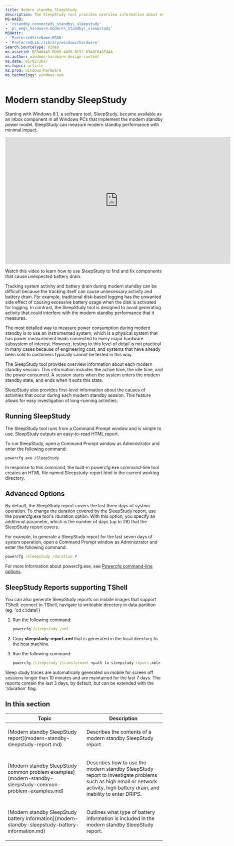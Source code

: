 ```yaml
---
title: Modern standby SleepStudy
description: The SleepStudy tool provides overview information about each modern standby session.
MS-HAID:
- 'cstandby.connected\_standby\_sleepstudy'
- 'p\_weg\_hardware.modern\_standby\_sleepstudy'
MSHAttr:
- 'PreferredSiteName:MSDN'
- 'PreferredLib:/library/windows/hardware'
Search.SourceType: Video
ms.assetid: DF846A45-BD05-4486-BC91-0340C648F4AA
ms.author: windows-hardware-design-content
ms.date: 05/02/2017
ms.topic: article
ms.prod: windows-hardware
ms.technology: windows-oem
---
```


# Modern standby SleepStudy


Starting with Windows 8.1, a software tool, SleepStudy, became available as an inbox component in all Windows PCs that implement the modern standby power model. SleepStudy can measure modern standby performance with minimal impact.

<iframe src="https://hubs-video.ssl.catalog.video.msn.com/embed/b9dccad1-575e-49cb-95c7-d883629e2cf8/IA?csid=ux-en-us&MsnPlayerLeadsWith=html&PlaybackMode=Inline&MsnPlayerDisplayShareBar=false&MsnPlayerDisplayInfoButton=false&iframe=true&QualityOverride=HD" width="720" height="405" allowFullScreen="true" frameBorder="0" scrolling="no">A video describing how to use SleepStudy to find and fix components that cause unexpected battery drain.</iframe>

Watch this video to learn how to use SleepStudy to find and fix components that cause unexpected battery drain.

Tracking system activity and battery drain during modern standby can be difficult because the tracking itself can cause unnecessary activity and battery drain. For example, traditional disk-based logging has the unwanted side effect of causing excessive battery usage when the disk is activated for logging. In contrast, the SleepStudy tool is designed to avoid generating activity that could interfere with the modern standby performance that it measures.

The most detailed way to measure power consumption during modern standby is to use an instrumented system, which is a physical system that has power measurement leads connected to every major hardware subsystem of interest. However, testing to this level of detail is not practical in many cases because of engineering cost, and systems that have already been sold to customers typically cannot be tested in this way.

The SleepStudy tool provides overview information about each modern standby session. This information includes the active time, the idle time, and the power consumed. A session starts when the system enters the modern standby state, and ends when it exits this state.

SleepStudy also provides first-level information about the causes of activities that occur during each modern standby session. This feature allows for easy investigation of long-running activities.

## Running SleepStudy


The SleepStudy tool runs from a Command Prompt window and is simple to use. SleepStudy outputs an easy-to-read HTML report.

To run SleepStudy, open a Command Prompt window as Administrator and enter the following command:

```
powercfg.exe /SleepStudy
```

In response to this command, the built-in powercfg.exe command-line tool creates an HTML file named Sleepstudy-report.html in the current working directory.

## Advanced Options


By default, the SleepStudy report covers the last three days of system operation. To change the duration covered by the SleepStudy report, use the powercfg.exe tool's /duration option. With this option, you specify an additional parameter, which is the number of days (up to 28) that the SleepStudy report covers.

For example, to generate a SleepStudy report for the last seven days of system operation, open a Command Prompt window as Administrator and enter the following command:

```cmd
powercfg /sleepstudy /duration 7
```

For more information about powercfg.exe, see [Powercfg command-line options](powercfg-command-line-options.md).

## SleepStudy Reports supporting TShell


You can also generate SleepStudy reports on mobile images that support TShell: connect to TShell, navigate to writeable directory in data partition (eg. 'cd c:\\data\\')

1.  Run the following command:

    ```cmd
    powercfg /sleepstudy /xml
    ```

2.  Copy **sleepstudy-report.xml** that is generated in the local directory to the host machine.

3.  Run the following command:

    ```cmd
    powercfg /sleepstudy /transformxml <path to sleepstudy-report.xml>
    ```

Sleep study traces are automatically generated on mobile for screen off sessions longer than 10 minutes and are maintained for the last 7 days. The reports contain the last 3 days, by default, but can be extended with the '/duration' flag.

## In this section


<table>
<colgroup>
<col width="50%" />
<col width="50%" />
</colgroup>
<thead>
<tr class="header">
<th>Topic</th>
<th>Description</th>
</tr>
</thead>
<tbody>
<tr class="odd">
<td><p>[Modern standby SleepStudy report](modern-standby-sleepstudy-report.md)</p></td>
<td><p>Describes the contents of a modern standby SleepStudy report.</p></td>
</tr>
<tr class="even">
<td><p>[Modern standby SleepStudy common problem examples](modern-standby-sleepstudy-common-problem-examples.md)</p></td>
<td><p>Describes how to use the modern standby SleepStudy report to investigate problems such as high email or network activity, high battery drain, and inability to enter DRIPS.</p></td>
</tr>
<tr class="odd">
<td><p>[Modern standby SleepStudy battery information](modern-standby-sleepstudy-battery-information.md)</p></td>
<td><p>Outlines what type of battery information is included in the modern standby SleepStudy report.</p></td>
</tr>
</tbody>
</table>

 

 

 






